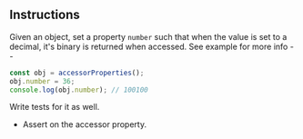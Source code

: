 ## Instructions

Given an object, set a property `number` such that when the value is set to a decimal, it's binary is returned when accessed. See example for more info --

```js
const obj = accessorProperties();
obj.number = 36;
console.log(obj.number); // 100100
```

Write tests for it as well.

- Assert on the accessor property.
